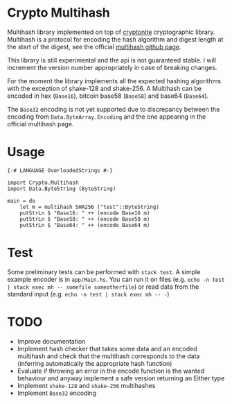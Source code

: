 # Crypto Multihash

Multihash library implemented on top of [cryptonite](https://hackage.haskell.org/package/cryptonite) cryptographic library. 
Multihash is a protocol for encoding the hash algorithm and digest length at the start of the digest, see the official [multihash github page](https://github.com/jbenet/multihash/).

This library is still experimental and the api is not guaranteed stable. 
I will increment the version number appropriately in case of breaking changes.

For the moment the library implements all the expected hashing algorithms with the exception of shake-128 and shake-256. A Multihash can be encoded in hex (`Base16`), bitcoin base58 (`Base58`) and base64 (`Base64`). 

The `Base32` encoding is not yet supported due to discrepancy between the encoding from `Data.ByteArray.Encoding` and the one appearing in the official multihash page.

# Usage

```{.haskell}
{-# LANGUAGE OverloadedStrings #-}

import Crypto.Multihash
import Data.ByteString (ByteString)

main = do
    let m = multihash SHA256 ("test"::ByteString)
    putStrLn $ "Base16: " ++ (encode Base16 m)
    putStrLn $ "Base58: " ++ (encode Base58 m)
    putStrLn $ "Base64: " ++ (encode Base64 m)
```

# Test

Some preliminary tests can be performed with `stack test`.
A simple example encoder is in `app/Main.hs`. You can run it on files (e.g. `echo -n test | stack exec mh -- somefile someotherfile`) or read data from the standard input (e.g. `echo -n test | stack exec mh -- -`)

# TODO
- Improve documentation
- Implement hash checker that takes some data and an encoded multihash and check that the multihash corresponds to the data (inferring automatically the appropriate hash function)
- Evaluate if throwing an error in the encode function is the wanted behaviour and anyway implement a safe version returning an Either type
- Implement `shake-128` and `shake-256` multihashes
- Implement `Base32` encoding
